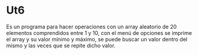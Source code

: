 # Ut6

Es un programa para hacer operaciones con un array aleatorio de 20 elementos comprendidos entre 1 y 10, con el menú de opciones se imprime el array y su valor mínimo y máximo, se puede buscar un valor dentro del mismo y las veces que se repite dicho valor.
